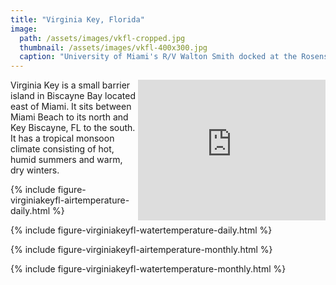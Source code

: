 ```yaml
---
title: "Virginia Key, Florida"
image:
  path: /assets/images/vkfl-cropped.jpg
  thumbnail: /assets/images/vkfl-400x300.jpg
  caption: "University of Miami's R/V Walton Smith docked at the Rosenstiel School of Marine, Atmospheric, and Earth Science on Virginia Key"
---
```


<iframe src="https://www.google.com/maps/embed?pb=!1m14!1m12!1m3!1d42461.70157812699!2d-80.17255246551831!3d25.73753395804339!2m3!1f0!2f0!3f0!3m2!1i1024!2i768!4f13.1!5e0!3m2!1sen!2sus!4v1704939462365!5m2!1sen!2sus" align="right" width="300" height="225" style="border:0;" allowfullscreen="" loading="lazy" referrerpolicy="no-referrer-when-downgrade"></iframe>

Virginia Key is a small barrier island in Biscayne Bay located east of Miami. It sits between Miami Beach to its north and Key Biscayne, FL to the south. It has a tropical monsoon climate consisting of hot, humid summers and warm, dry winters.

{% include figure-virginiakeyfl-airtemperature-daily.html %}

{% include figure-virginiakeyfl-watertemperature-daily.html %}

{% include figure-virginiakeyfl-airtemperature-monthly.html %}

{% include figure-virginiakeyfl-watertemperature-monthly.html %}
